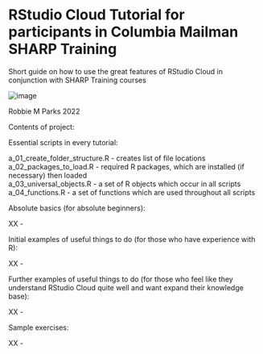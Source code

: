 # RStudio Cloud Tutorial for participants in Columbia Mailman SHARP Training

Short guide on how to use the great features of RStudio Cloud in conjunction with SHARP Training courses

![image](https://github.com/rmp15/rstudio_cloud_tutorial/blob/main/banner/banner.png)

Robbie M Parks 2022

Contents of project:

Essential scripts in every tutorial:

a_01_create_folder_structure.R      - creates list of file locations\
a_02_packages_to_load.R             - required R packages, which are installed (if necessary) then loaded\
a_03_universal_objects.R            - a set of R objects which occur in all scripts\
a_04_functions.R                    - a set of functions which are used throughout all scripts

Absolute basics (for absolute beginners):

XX                                  -

Initial examples of useful things to do (for those who have experience with R):

XX                                  -

Further examples of useful things to do (for those who feel like they understand RStudio Cloud quite well and want expand their knowledge base):

XX                                  -

Sample exercises:

XX                                  -
